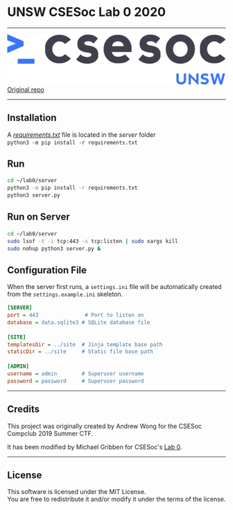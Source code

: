 # UNSW CSESoc Lab 0 2020
---

![UNSW CSESoc Logo](site/assets/img/csesocgreyblue.png)
[Original repo](https://github.com/featherbear/UNSW-CompClub2019Summer-CTF)

---
## Installation
A [_requirements.txt_](server/requirements.txt) file is located in the _server_ folder  
`python3 -m pip install -r requirements.txt`

## Run
```bash
cd ~/lab0/server
python3 -m pip install -r requirements.txt
python3 server.py
```

## Run on Server
```bash
cd ~/lab0/server
sudo lsof -t -i tcp:443 -s tcp:listen | sudo xargs kill
sudo nohup python3 server.py &
```

## Configuration File
When the server first runs, a `settings.ini` file will be automatically created from the `settings.example.ini` skeleton.

```ini
[SERVER]
port = 443               # Port to listen on
database = data.sqlite3 # SQLite database file 

[SITE]
templatesDir = ../site  # Jinja template base path
staticDir = ../site     # Static file base path

[ADMIN]
username = admin        # Superuser username
password = password     # Superuser password
```

---
## Credits

This project was originally created by Andrew Wong for the CSESoc Compclub 2019 Summer CTF.

It has been modified by Michael Gribben for CSESoc's [Lab 0](https://lab0.tech/invite/).

---
## License
This software is licensed under the MIT License.  
You are free to redistribute it and/or modify it under the terms of the license.  
